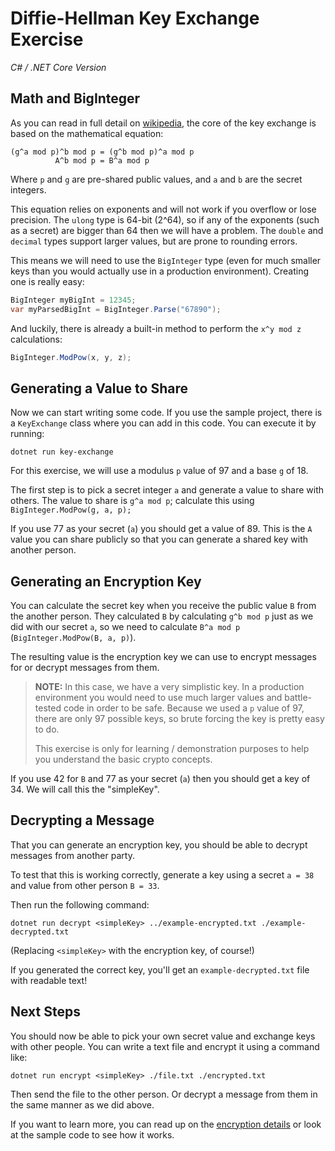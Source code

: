 # Diffie-Hellman Key Exchange Exercise
_C# / .NET Core Version_


## Math and BigInteger
As you can read in full detail on [wikipedia](https://en.wikipedia.org/wiki/Diffie%E2%80%93Hellman_key_exchange),
the core of the key exchange is based on the mathematical equation:

```
(g^a mod p)^b mod p = (g^b mod p)^a mod p
          A^b mod p = B^a mod p
```

Where `p` and `g` are pre-shared public values, and `a` and `b` are the secret integers.

This equation relies on exponents and will not work if you overflow or lose precision.
The `ulong` type is 64-bit (2^64), so if any of the exponents (such as a secret) are bigger than 64 then we will have a problem.
The `double` and `decimal` types support larger values, but are prone to rounding errors.

This means we will need to use the `BigInteger` type (even for much smaller keys than you would actually use in a production environment).
Creating one is really easy:

```csharp
BigInteger myBigInt = 12345;
var myParsedBigInt = BigInteger.Parse("67890");
```

And luckily, there is already a built-in method to perform the `x^y mod z` calculations:

```csharp
BigInteger.ModPow(x, y, z);
```


## Generating a Value to Share
Now we can start writing some code.
If you use the sample project, there is a `KeyExchange` class where you can add in this code.
You can execute it by running:

```
dotnet run key-exchange
```

For this exercise, we will use a modulus `p` value of 97
and a base `g` of 18.

The first step is to pick a secret integer `a` and generate a value to share with others.
The value to share is `g^a mod p`; calculate this using `BigInteger.ModPow(g, a, p);`

If you use 77 as your secret (`a`) you should get a value of 89.
This is the `A` value you can share publicly so that you can generate a shared key with another person.


## Generating an Encryption Key
You can calculate the secret key when you receive the public value `B` from the another person.
They calculated `B` by calculating `g^b mod p` just as we did with our secret `a`,
so we need to calculate `B^a mod p` (`BigInteger.ModPow(B, a, p)`).

The resulting value is the encryption key we can use to encrypt messages for or decrypt messages from them.

> **NOTE:**
> In this case, we have a very simplistic key.
> In a production environment you would need to use much larger values and battle-tested code in order to be safe.
> Because we used a `p` value of 97, there are only 97 possible keys, so brute forcing the key is pretty easy to do.
> 
> This exercise is only for learning / demonstration purposes to help you understand the basic crypto concepts.

If you use 42 for `B` and 77 as your secret (`a`) then you should get a key of 34.
We will call this the "simpleKey".


## Decrypting a Message
That you can generate an encryption key,
you should be able to decrypt messages from another party.

To test that this is working correctly, generate a key using a secret `a = 38` and value from other person `B = 33`.

Then run the following command:
```
dotnet run decrypt <simpleKey> ../example-encrypted.txt ./example-decrypted.txt
```

(Replacing `<simpleKey>` with the encryption key, of course!)

If you generated the correct key, you'll get an `example-decrypted.txt` file with readable text!


## Next Steps
You should now be able to pick your own secret value and exchange keys with other people.
You can write a text file and encrypt it using a command like:
```
dotnet run encrypt <simpleKey> ./file.txt ./encrypted.txt
```

Then send the file to the other person.
Or decrypt a message from them in the same manner as we did above.

If you want to learn more, you can read up on the [encryption details](../encryption-details.md) or look at the sample code to see how it works.
